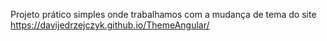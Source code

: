 Projeto prático simples onde trabalhamos com a mudança de tema do site 
https://davijedrzejczyk.github.io/ThemeAngular/
